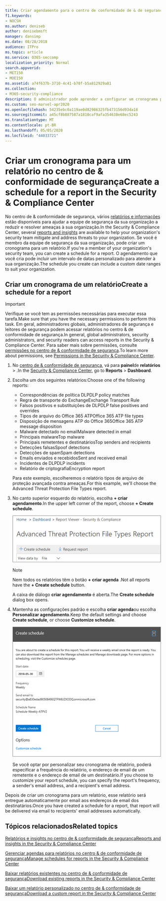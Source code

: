 ```yaml
---
title: Criar agendamento para o centro de conformidade de & de segurança de relatório
f1.keywords:
- NOCSH
ms.author: deniseb
author: denisebmsft
manager: dansimp
ms.date: 08/28/2018
audience: ITPro
ms.topic: article
ms.service: O365-seccomp
localization_priority: Normal
search.appverid:
- MET150
- MOE150
ms.assetid: a74f637b-3710-4c41-b70f-b5a812929a81
ms.collection:
- M365-security-compliance
description: O administrador pode aprender a configurar um cronograma para um relatório no centro de conformidade &amp; de segurança no Office 365.
ms.custom: seo-marvel-apr2020
ms.openlocfilehash: 54235ebc0a119ae0d82986325fb473156d93da18
ms.sourcegitcommit: a45cf8b887587a1810caf9afa354638e68ec5243
ms.translationtype: MT
ms.contentlocale: pt-BR
ms.lasthandoff: 05/05/2020
ms.locfileid: "44033721"
---
```

# <a name="create-a-schedule-for-a-report-in-the-security-amp-compliance-center"></a><span data-ttu-id="48ecc-103">Criar um cronograma para um relatório no centro de &amp; conformidade de segurança</span><span class="sxs-lookup"><span data-stu-id="48ecc-103">Create a schedule for a report in the Security &amp; Compliance Center</span></span>

<span data-ttu-id="48ecc-104">No centro de &amp; conformidade de segurança, vários [relatórios e informações](reports-and-insights-in-security-and-compliance.md) estão disponíveis para ajudar a equipe de segurança da sua organização a reduzir e resolver ameaças à sua organização.</span><span class="sxs-lookup"><span data-stu-id="48ecc-104">In the Security &amp; Compliance Center, several [reports and insights](reports-and-insights-in-security-and-compliance.md) are available to help your organization's security team mitigate and address threats to your organization.</span></span> <span data-ttu-id="48ecc-105">Se você é membro da equipe de segurança da sua organização, pode criar um cronograma para um relatório.</span><span class="sxs-lookup"><span data-stu-id="48ecc-105">If you're a member of your organization's security team, you can create a schedule for a report.</span></span> <span data-ttu-id="48ecc-106">O agendamento que você cria pode incluir um intervalo de datas personalizado para atender à sua organização.</span><span class="sxs-lookup"><span data-stu-id="48ecc-106">The schedule you create can include a custom date ranges to suit your organization.</span></span> 
  
## <a name="create-a-schedule-for-a-report"></a><span data-ttu-id="48ecc-107">Criar um cronograma de um relatório</span><span class="sxs-lookup"><span data-stu-id="48ecc-107">Create a schedule for a report</span></span>

> [!IMPORTANT]
> <span data-ttu-id="48ecc-108">Verifique se você tem as permissões necessárias para executar essa tarefa.</span><span class="sxs-lookup"><span data-stu-id="48ecc-108">Make sure that you have the necessary permissions to perform this task.</span></span> <span data-ttu-id="48ecc-109">Em geral, administradores globais, administradores de segurança e leitores de segurança podem acessar relatórios no centro &amp; de conformidade de segurança.</span><span class="sxs-lookup"><span data-stu-id="48ecc-109">In general, global administrators, security administrators, and security readers can access reports in the Security &amp; Compliance Center.</span></span> <span data-ttu-id="48ecc-110">Para saber mais sobre permissões, consulte [permissões no centro de &amp; conformidade de segurança](permissions-in-the-security-and-compliance-center.md).</span><span class="sxs-lookup"><span data-stu-id="48ecc-110">To learn more about permissions, see [Permissions in the Security &amp; Compliance Center](permissions-in-the-security-and-compliance-center.md).</span></span>
  
1. <span data-ttu-id="48ecc-111">No [centro de &amp; conformidade de segurança](https://protection.office.com), vá para **painel**de **relatórios** \> .</span><span class="sxs-lookup"><span data-stu-id="48ecc-111">In the [Security &amp; Compliance Center](https://protection.office.com), go to **Reports** \> **Dashboard**.</span></span>
    
2. <span data-ttu-id="48ecc-112">Escolha um dos seguintes relatórios:</span><span class="sxs-lookup"><span data-stu-id="48ecc-112">Choose one of the following reports:</span></span> 

    - <span data-ttu-id="48ecc-113">Correspondências de política DLP</span><span class="sxs-lookup"><span data-stu-id="48ecc-113">DLP policy matches</span></span>
    - <span data-ttu-id="48ecc-114">Regra de transporte do Exchange</span><span class="sxs-lookup"><span data-stu-id="48ecc-114">Exchange Transport Rule</span></span>
    - <span data-ttu-id="48ecc-115">Falsos positivos e substituições de DLP</span><span class="sxs-lookup"><span data-stu-id="48ecc-115">DLP false positives and overrides</span></span>
    - <span data-ttu-id="48ecc-116">Tipos de arquivo do Office 365 ATP</span><span class="sxs-lookup"><span data-stu-id="48ecc-116">Office 365 ATP file types</span></span>
    - <span data-ttu-id="48ecc-117">Disposição de mensagens ATP do Office 365</span><span class="sxs-lookup"><span data-stu-id="48ecc-117">Office 365 ATP message disposition</span></span>
    - <span data-ttu-id="48ecc-118">Malware detectado no email</span><span class="sxs-lookup"><span data-stu-id="48ecc-118">Malware detected in email</span></span>
    - <span data-ttu-id="48ecc-119">Principais malware</span><span class="sxs-lookup"><span data-stu-id="48ecc-119">Top malware</span></span>
    - <span data-ttu-id="48ecc-120">Principais remetentes e destinatários</span><span class="sxs-lookup"><span data-stu-id="48ecc-120">Top senders and recipients</span></span>
    - <span data-ttu-id="48ecc-121">Detecções falsas</span><span class="sxs-lookup"><span data-stu-id="48ecc-121">Spoof detections</span></span>
    - <span data-ttu-id="48ecc-122">Detecções de spam</span><span class="sxs-lookup"><span data-stu-id="48ecc-122">Spam detections</span></span>
    - <span data-ttu-id="48ecc-123">Emails enviados e recebidos</span><span class="sxs-lookup"><span data-stu-id="48ecc-123">Sent and received email</span></span>
    - <span data-ttu-id="48ecc-124">Incidentes de DLP</span><span class="sxs-lookup"><span data-stu-id="48ecc-124">DLP incidents</span></span>
    - <span data-ttu-id="48ecc-125">Relatório de criptografia</span><span class="sxs-lookup"><span data-stu-id="48ecc-125">Encryption report</span></span>

    <span data-ttu-id="48ecc-126">Para este exemplo, escolheremos o relatório tipos de arquivo de proteção avançada contra ameaças.</span><span class="sxs-lookup"><span data-stu-id="48ecc-126">For this example, we'll choose the Advanced Threat Protection File Types report.</span></span>
    
3. <span data-ttu-id="48ecc-127">No canto superior esquerdo do relatório, escolha **+ criar agendamento**.</span><span class="sxs-lookup"><span data-stu-id="48ecc-127">In the upper left corner of the report, choose **+ Create schedule**.</span></span> 
    
    ![Criar agendamento](../../media/atpfiletypes-createschedule.png)

    > [!NOTE]
    > <span data-ttu-id="48ecc-129">Nem todos os relatórios têm o botão **+ criar agenda** .</span><span class="sxs-lookup"><span data-stu-id="48ecc-129">Not all reports have the **+ Create schedule** button.</span></span>
  
    <span data-ttu-id="48ecc-130">A caixa de diálogo **criar agendamento** é aberta.</span><span class="sxs-lookup"><span data-stu-id="48ecc-130">The **Create schedule** dialog box opens.</span></span> 
    
4. <span data-ttu-id="48ecc-131">Mantenha as configurações padrão e escolha **criar agenda**ou escolha **Personalizar agendamento**.</span><span class="sxs-lookup"><span data-stu-id="48ecc-131">Keep the default settings and choose **Create schedule**, or choose **Customize schedule**.</span></span>
    
    ![Você pode usar as configurações padrão ou personalizar um agendamento de relatório](../../media/04fac327-8f73-4711-8319-58c11880fd96.png)
  
    <span data-ttu-id="48ecc-133">Se você optar por personalizar seu cronograma de relatório, poderá especificar a frequência do relatório, o endereço de email de um remetente e o endereço de email de um destinatário.</span><span class="sxs-lookup"><span data-stu-id="48ecc-133">If you choose to customize your report schedule, you can specify the report's frequency, a sender's email address, and a recipient's email address.</span></span> 
    
<span data-ttu-id="48ecc-134">Depois de criar um cronograma para um relatório, esse relatório será entregue automaticamente por email aos endereços de email dos destinatários.</span><span class="sxs-lookup"><span data-stu-id="48ecc-134">Once you have created a schedule for a report, that report will be delivered via email to recipients' email addresses automatically.</span></span> 
  
## <a name="related-topics"></a><span data-ttu-id="48ecc-135">Tópicos relacionados</span><span class="sxs-lookup"><span data-stu-id="48ecc-135">Related topics</span></span>

[<span data-ttu-id="48ecc-136">Relatórios e insights no centro de &amp; conformidade de segurança</span><span class="sxs-lookup"><span data-stu-id="48ecc-136">Reports and insights in the Security &amp; Compliance Center</span></span>](reports-and-insights-in-security-and-compliance.md)
  
[<span data-ttu-id="48ecc-137">Gerenciar agendas para relatórios no centro &amp; de conformidade de segurança</span><span class="sxs-lookup"><span data-stu-id="48ecc-137">Manage schedules for reports in the Security &amp; Compliance Center</span></span>](manage-schedules-for-multiple-reports.md)
  
[<span data-ttu-id="48ecc-138">Baixar relatórios existentes no centro de &amp; conformidade de segurança</span><span class="sxs-lookup"><span data-stu-id="48ecc-138">Download existing reports in the Security &amp; Compliance Center</span></span>](download-existing-reports.md)
  
[<span data-ttu-id="48ecc-139">Baixar um relatório personalizado no centro de &amp; conformidade de segurança</span><span class="sxs-lookup"><span data-stu-id="48ecc-139">Download a custom report in the Security &amp; Compliance Center</span></span>](set-up-and-download-a-custom-report.md)
  

